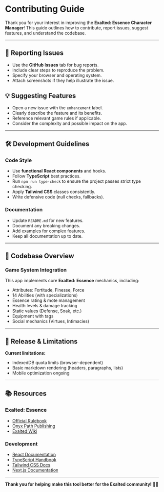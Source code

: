 # Contributing Guide

Thank you for your interest in improving the **Exalted: Essence Character Manager**! This guide outlines how to contribute, report issues, suggest features, and understand the codebase.

---

## 🐞 Reporting Issues

- Use the **GitHub Issues** tab for bug reports.
- Include clear steps to reproduce the problem.
- Specify your browser and operating system.
- Attach screenshots if they help illustrate the issue.

## 💡 Suggesting Features

- Open a new issue with the `enhancement` label.
- Clearly describe the feature and its benefits.
- Reference relevant game rules if applicable.
- Consider the complexity and possible impact on the app.

---

## 🛠️ Development Guidelines

### Code Style

- Use **functional React components** and hooks.
- Follow **TypeScript** best practices.
- Run `npm run type-check` to ensure the project passes strict type checking.
- Apply **Tailwind CSS** classes consistently.
- Write defensive code (null checks, fallbacks).

### Documentation

- Update `README.md` for new features.
- Document any breaking changes.
- Add examples for complex features.
- Keep all documentation up to date.

---

## 🧩 Codebase Overview

### Game System Integration

This app implements core **Exalted: Essence** mechanics, including:

- Attributes: Fortitude, Finesse, Force
- 14 Abilities (with specializations)
- Essence rating & mote management
- Health levels & damage tracking
- Static values (Defense, Soak, etc.)
- Equipment with tags
- Social mechanics (Virtues, Intimacies)

---

## 🚀 Release & Limitations

**Current limitations:**

- IndexedDB quota limits (browser-dependent)
- Basic markdown rendering (headers, paragraphs, lists)
- Mobile optimization ongoing

---

## 📚 Resources

### Exalted: Essence

- [Official Rulebook](https://www.drivethrurpg.com/product/162759/Exalted-Essence)
- [Onyx Path Publishing](https://www.onyxpathpublishing.com/)
- [Exalted Wiki](https://exalted.fandom.com/)

### Development

- [React Documentation](https://react.dev/)
- [TypeScript Handbook](https://www.typescriptlang.org/docs/)
- [Tailwind CSS Docs](https://tailwindcss.com/docs)
- [Next.js Documentation](https://nextjs.org/docs)

---

**Thank you for helping make this tool better for the Exalted community!** 🎲✨
